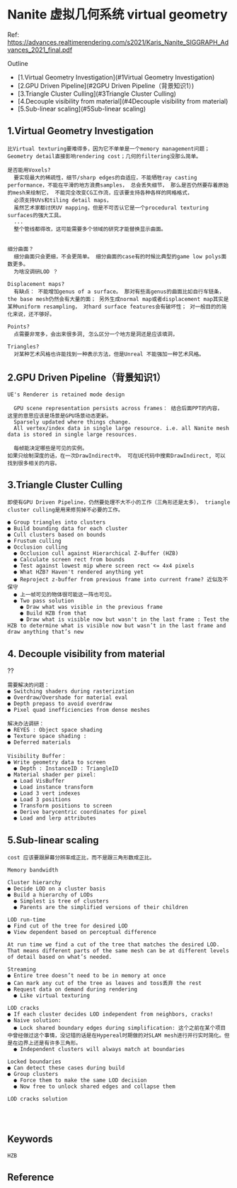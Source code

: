 # Nanite 虚拟几何系统 virtual geometry
Ref: https://advances.realtimerendering.com/s2021/Karis_Nanite_SIGGRAPH_Advances_2021_final.pdf

Outline

- [1.Virtual Geometry Investigation](#1Virtual Geometry Investigation)
- [2.GPU Driven Pipeline](#2GPU Driven Pipeline（背景知识1）)
- [3.Triangle Cluster Culling](#3Triangle Cluster Culling)
- [4.Decouple visibility from material](#4Decouple visibility from material)
- [5.Sub-linear scaling](#5Sub-linear scaling)

## 1.Virtual Geometry Investigation

```
比Virtual texturing要难得多，因为它不单单是一个memory management问题；Geometry detail直接影响rendering cost；几何的filtering没那么简单。

是否能用Voxels?
  要实现最大的稀疏性，细节/sharp edges的自适应，不能牺牲ray casting performance，不能在平滑的地方浪费samples， 总会丢失细节， 那么是否仍然要存着原始的mesh来绘制它， 不能完全改变CG工作流，应该要支持各种各样的网格格式，
  必须支持UVs和tiling detail maps，
  虽然艺术家都讨厌UV mapping，但是不可否认它是一个procedural texturing surfaces的强大工具。
  ...
  整个管线都得改，这可能需要多个领域的研究才能替换显示曲面。


细分曲面？
  细分曲面只会更细，不会更简单。 细分曲面的case有的时候比典型的game low polys面数更多。
  为啥没调研LOD ？
    
Displacement maps?
  有缺点： 不能增加genus of a surface。 那对有些高genus的曲面比如自行车链条，the base mesh仍然会有大量的面； 另外生成normal map或者displacement map其实是某种uniform resampling， 对hard surface features会有破坏性； 对一般目的的简化来说，还不够好。

Points?
  点需要非常多，会出来很多洞, 怎么区分一个地方是洞还是应该填洞，

Triangles?
  对某种艺术风格也许能找到一种表示方法，但是Unreal 不能强加一种艺术风格。
```

## 2.GPU Driven Pipeline（背景知识1）
```
UE's Renderer is retained mode design

  GPU scene representation persists across frames： 结合后面PPT的内容， 这里的意思应该是场景是GPU场景动态更新。
  Sparsely updated where things change.
  All vertex/index data in single large resource. i.e. all Nanite mesh data is stored in single large resources.

  每帧能决定哪些是可见的实例。
如果只绘制深度的话，在一次DrawIndirect中。 可在UE代码中搜索DrawIndirect, 可以找到很多相关的内容。

```

## 3.Triangle Cluster Culling
```
即使有GPU Driven Pipeline，仍然要处理不大不小的工作（三角形还是太多）， triangle cluster culling是用来修剪掉不必要的工作。

● Group triangles into clusters
● Build bounding data for each cluster
● Cull clusters based on bounds
● Frustum culling
● Occlusion culling
  ● Occlusion cull against Hierarchical Z-Buffer (HZB)
  ● Calculate screen rect from bounds
  ● Test against lowest mip where screen rect <= 4x4 pixels
  ● What HZB? Haven't rendered anything yet
  ● Reproject z-buffer from previous frame into current frame? 近似及不保守
  ● 上一帧可见的物体很可能这一阵也可见。
  ● Two pass solution
    ● Draw what was visible in the previous frame
    ● Build HZB from that
    ● Draw what is visible now but wasn't in the last frame : Test the HZB to determine what is visible now but wasn’t in the last frame and draw anything that’s new
```

## 4. Decouple visibility from material
??
```
需要解决的问题：
● Switching shaders during rasterization
● Overdraw/Overshade for material eval
● Depth prepass to avoid overdraw
● Pixel quad inefficiencies from dense meshes

解决办法调研：
● REYES : Object space shading
● Texture space shading : 
● Deferred materials

Visibility Buffer：
● Write geometry data to screen
  ● Depth : InstanceID : TriangleID
● Material shader per pixel:
  ● Load VisBuffer
  ● Load instance transform
  ● Load 3 vert indexes
  ● Load 3 positions
  ● Transform positions to screen
  ● Derive barycentric coordinates for pixel
  ● Load and lerp attributes
```

## 5.Sub-linear scaling
```
cost 应该要跟屏幕分辨率成正比，而不是跟三角形数成正比。

Memory bandwidth

Cluster hierarchy
● Decide LOD on a cluster basis
● Build a hierarchy of LODs
  ● Simplest is tree of clusters
  ● Parents are the simplified versions of their children

LOD run-time
● Find cut of the tree for desired LOD
● View dependent based on perceptual difference

At run time we find a cut of the tree that matches the desired LOD. That means different parts of the same mesh can be at different levels of detail based on what’s needed.

Streaming
● Entire tree doesn’t need to be in memory at once
● Can mark any cut of the tree as leaves and toss丢弃 the rest
● Request data on demand during rendering
  ● Like virtual texturing

LOD cracks
● If each cluster decides LOD independent from neighbors, cracks!
● Naive solution:
  ● Lock shared boundary edges during simplification: 这个之前在某个项目中曾经做过这个事情，没记错的话是在Hypereal时期做的对SLAM mesh进行并行实时简化。但是在边界上还是有许多三角形。
  ● Independent clusters will always match at boundaries

Locked boundaries
● Can detect these cases during build
● Group clusters
  ● Force them to make the same LOD decision
  ● Now free to unlock shared edges and collapse them

LOD cracks solution




```

## Keywords
```
HZB
```
## Reference
